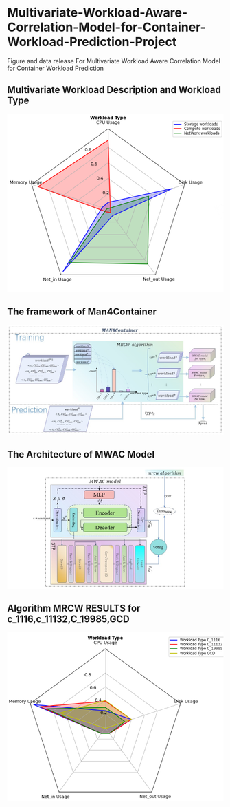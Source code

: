 # Multivariate-Workload-Aware-Correlation-Model-for-Container-Workload-Prediction-Project
Figure and data release For Multivariate Workload Aware Correlation Model for Container Workload Prediction 
## Multivariate Workload Description and Workload Type
![Workload Type](./WOrkload.png)
## The framework of Man4Container
![Man4Container](./man4Container.jpg)
## The Architecture of MWAC Model
![MWAC Model](./model2.jpg)
## Algorithm MRCW RESULTS for c_1116,c_11132,C_19985,GCD
![MRCW](./radar.png)
